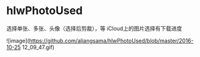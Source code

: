 # hlwPhotoUsed
选择单张、多张、头像（选择后剪裁），等
iCloud上的图片选择有下载进度

![image](https://github.com/aliangsama/hlwPhotoUsed/blob/master/2016-10-25 12_09_47.gif) 
